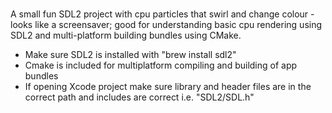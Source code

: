 #
A small fun SDL2 project with cpu particles that swirl and change colour - looks like a screensaver; good for understanding basic cpu rendering using SDL2 and multi-platform building bundles using CMake.

- Make sure SDL2 is installed with "brew install sdl2"
- Cmake is included for multiplatform compiling and building of app bundles
- If opening Xcode project make sure library and header files are in the correct path and includes are correct i.e. "SDL2/SDL.h"
